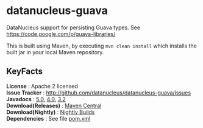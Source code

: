 datanucleus-guava
=================

DataNucleus support for persisting Guava types. See https://code.google.com/p/guava-libraries/

This is built using Maven, by executing `mvn clean install` which installs the built jar in your local Maven repository.


KeyFacts
--------
__License__ : Apache 2 licensed  
__Issue Tracker__ : http://github.com/datanucleus/datanucleus-guava/issues  
__Javadocs__ : [5.0](http://www.datanucleus.org/javadocs/store.types.guava/5.0/), [4.0](http://www.datanucleus.org/javadocs/store.types.guava/4.0/), [3.2](http://www.datanucleus.org/javadocs/store.types.guava/3.2/)  
__Download(Releases)__ : [Maven Central](http://central.maven.org/maven2/org/datanucleus/datanucleus-guava)  
__Download(Nightly)__ : [Nightly Builds](http://www.datanucleus.org/downloads/maven2-nightly/org/datanucleus/datanucleus-guava)  
__Dependencies__ : See file [pom.xml](pom.xml)
